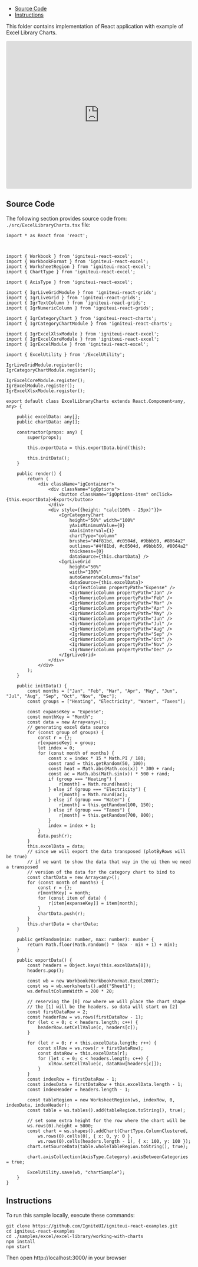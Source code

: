 <!-- NOTE: do not change this file because it will be auto re-generated from template file: -->
<!-- https://github.com/IgniteUI/igniteui-react-examples/tree/master/sample-template-files/ReadMe.md -->

<!-- ## Table of Contents -->
<!-- - [Sample Preview](#Sample-Preview) -->
- [Source Code](#Source-Code)
- [Instructions](#Instructions)

This folder contains implementation of React application with example of Excel Library Charts.
<!-- in the Excel Library component -->
<!-- [Excel Library](https://infragistics.com/Reactsite/components/excel-library.html) -->

<html lang="en" xmlns="http://www.w3.org/1999/xhtml">
    <body>
        <!-- <a target="_blank" href="https://codesandbox.io/s/github/IgniteUI/igniteui-react-examples/tree/master/samples/excel/excel-library/working-with-charts?fontsize=14&hidenavigation=1&theme=dark&view=preview&file=/src/ExcelLibraryCharts.tsx" rel="noopener noreferrer">
            <img height="40px" style="border-radius: 0.5rem" alt="Edit on CodeSandbox" src="https://static.infragistics.com/xplatform/images/sandbox/edit.png"/>
        </a> -->
        <!-- <a target="_blank"
href="https://codesandbox.io/s/github/IgniteUI/igniteui-react-examples/tree/master/samples/maps/geo-map/binding-csv-points?fontsize=14&hidenavigation=1&theme=dark&view=preview">
            <img alt="Edit Sample" src="https://codesandbox.io/static/img/play-codesandbox.svg"/>
        </a> -->
        <!-- <a target="_blank" style="margin-left: 0.5rem"
href="https://codesandbox.io/embed/github/IgniteUI/igniteui-react-examples/tree/master/samples/excel/excel-library/working-with-charts?fontsize=14&hidenavigation=1&theme=dark&view=preview&file=/src/ExcelLibraryCharts.tsx">
            <img height="40px" style="border-radius: 5px" alt="View on CodeSandbox" src="https://static.infragistics.com/xplatform/images/sandbox/view.png"/>
        </a> -->
        <!-- <a target="_blank"
href="https://codesandbox.io/embed/github/IgniteUI/igniteui-react-examples/tree/master/samples/maps/geo-map/binding-csv-points?fontsize=14&hidenavigation=1&theme=dark&view=preview">
            <img alt="View on CodeSandbox" src="https://static.infragistics.com/xplatform/images/sandbox/view.png"/>
        </a>
https://codesandbox.io/embed/react-treemap-overview-rtb45
https://codesandbox.io/static/img/play-codesandbox.svg
https://codesandbox.io/embed/react-treemap-overview-rtb45?view=browser -->
    </body>
</html>

<!-- ## Sample Preview -->

<iframe
  src="https://codesandbox.io/embed/github/IgniteUI/igniteui-react-examples/tree/master/samples/excel/excel-library/working-with-charts?fontsize=14&hidenavigation=1&theme=dark&view=preview&file=/src/ExcelLibraryCharts.tsx"
  style="width:100%; height:400px; border:0; border-radius: 4px; overflow:hidden;"
  allow="accelerometer; ambient-light-sensor; camera; encrypted-media; geolocation; gyroscope; hid; microphone; midi; payment; usb; vr"
  sandbox="allow-forms allow-modals allow-popups allow-presentation allow-same-origin allow-scripts"
></iframe>

## Source Code

The following section provides source code from:
`./src/ExcelLibraryCharts.tsx` file:

```tsx
import * as React from 'react';



import { Workbook } from 'igniteui-react-excel';
import { WorkbookFormat } from 'igniteui-react-excel';
import { WorksheetRegion } from 'igniteui-react-excel';
import { ChartType } from 'igniteui-react-excel';

import { AxisType } from 'igniteui-react-excel';

import { IgrLiveGridModule } from 'igniteui-react-grids';
import { IgrLiveGrid } from 'igniteui-react-grids';
import { IgrTextColumn } from 'igniteui-react-grids';
import { IgrNumericColumn } from 'igniteui-react-grids';

import { IgrCategoryChart } from 'igniteui-react-charts';
import { IgrCategoryChartModule } from 'igniteui-react-charts';

import { IgrExcelXlsxModule } from 'igniteui-react-excel';
import { IgrExcelCoreModule } from 'igniteui-react-excel';
import { IgrExcelModule } from 'igniteui-react-excel';

import { ExcelUtility } from '/ExcelUtility';

IgrLiveGridModule.register();
IgrCategoryChartModule.register();

IgrExcelCoreModule.register();
IgrExcelModule.register();
IgrExcelXlsxModule.register();

export default class ExcelLibraryCharts extends React.Component<any, any> {

    public excelData: any[];
    public chartData: any[];

    constructor(props: any) {
        super(props);

        this.exportData = this.exportData.bind(this);

        this.initData();
    }

    public render() {
        return (
            <div className="igContainer">
                <div className="igOptions">
                    <button className="igOptions-item" onClick={this.exportData}>Export</button>
                </div>
                <div style={{height: "calc(100% - 25px)"}}>
                    <IgrCategoryChart
                        height="50%" width="100%"
                        yAxisMinimumValue={0}
                        xAxisInterval={1}
                        chartType="column"
                        brushes="#4f81bd, #c0504d, #9bbb59, #8064a2"
                        outlines="#4f81bd, #c0504d, #9bbb59, #8064a2"
                        thickness={0}
                        dataSource={this.chartData} />
                    <IgrLiveGrid
                        height="50%"
                        width="100%"
                        autoGenerateColumns="false"
                        dataSource={this.excelData}>
                        <IgrTextColumn propertyPath="Expense" />
                        <IgrNumericColumn propertyPath="Jan" />
                        <IgrNumericColumn propertyPath="Feb" />
                        <IgrNumericColumn propertyPath="Mar" />
                        <IgrNumericColumn propertyPath="Apr" />
                        <IgrNumericColumn propertyPath="May" />
                        <IgrNumericColumn propertyPath="Jun" />
                        <IgrNumericColumn propertyPath="Jul" />
                        <IgrNumericColumn propertyPath="Aug" />
                        <IgrNumericColumn propertyPath="Sep" />
                        <IgrNumericColumn propertyPath="Oct" />
                        <IgrNumericColumn propertyPath="Nov" />
                        <IgrNumericColumn propertyPath="Dec" />
                    </IgrLiveGrid>
                </div>
            </div>
        );
    }

    public initData() {
        const months = ["Jan", "Feb", "Mar", "Apr", "May", "Jun", "Jul", "Aug", "Sep", "Oct", "Nov", "Dec"];
        const groups = ["Heating", "Electricity", "Water", "Taxes"];

        const expanseKey = "Expense";
        const monthKey = "Month";
        const data = new Array<any>();
        // generating excel data source
        for (const group of groups) {
            const r = {};
            r[expanseKey] = group;
            let index = 0;
            for (const month of months) {
                const x = index * 15 * Math.PI / 180;
                const rand = this.getRandom(50, 100);
                const heat = Math.abs(Math.cos(x)) * 300 + rand;
                const ac = Math.abs(Math.sin(x)) * 500 + rand;
                if (group === "Heating") {
                    r[month] = Math.round(heat);
                } else if (group === "Electricity") {
                    r[month] = Math.round(ac);
                } else if (group === "Water") {
                    r[month] = this.getRandom(100, 150);
                } else if (group === "Taxes") {
                    r[month] = this.getRandom(700, 800);
                }
                index = index + 1;
            }
            data.push(r);
        }
        this.excelData = data;
        // since we will export the data transposed (plotByRows will be true)
        // if we want to show the data that way in the ui then we need a transposed
        // version of the data for the category chart to bind to
        const chartData = new Array<any>();
        for (const month of months) {
            const r = {};
            r[monthKey] = month;
            for (const item of data) {
                r[item[expanseKey]] = item[month];
            }
            chartData.push(r);
        }
        this.chartData = chartData;
    }

    public getRandom(min: number, max: number): number {
        return Math.floor(Math.random() * (max - min + 1) + min);
    }

    public exportData() {
        const headers = Object.keys(this.excelData[0]);
        headers.pop();

        const wb = new Workbook(WorkbookFormat.Excel2007);
        const ws = wb.worksheets().add("Sheet1");
        ws.defaultColumnWidth = 200 * 20;

        // reserving the [0] row where we will place the chart shape
        // the [1] will be the headers. so data will start on [2]
        const firstDataRow = 2;
        const headerRow = ws.rows(firstDataRow - 1);
        for (let c = 0; c < headers.length; c++) {
            headerRow.setCellValue(c, headers[c]);
        }

        for (let r = 0; r < this.excelData.length; r++) {
            const xlRow = ws.rows(r + firstDataRow);
            const dataRow = this.excelData[r];
            for (let c = 0; c < headers.length; c++) {
                xlRow.setCellValue(c, dataRow[headers[c]]);
            }
        }
        const indexRow = firstDataRow - 1;
        const indexData = firstDataRow + this.excelData.length - 1;
        const indexHeader = headers.length - 1;

        const tableRegion = new WorksheetRegion(ws, indexRow, 0, indexData, indexHeader);
        const table = ws.tables().add(tableRegion.toString(), true);

        // set some extra height for the row where the chart will be
        ws.rows(0).height = 5000;
        const chart = ws.shapes().addChart(ChartType.ColumnClustered,
            ws.rows(0).cells(0), { x: 0, y: 0 },
            ws.rows(0).cells(headers.length - 1), { x: 100, y: 100 });
        chart.setSourceData(table.wholeTableRegion.toString(), true);

        chart.axisCollection(AxisType.Category).axisBetweenCategories = true;

        ExcelUtility.save(wb, "chartSample");
    }
}
```

## Instructions
To run this sample locally, execute these commands:

```
git clone https://github.com/IgniteUI/igniteui-react-examples.git
cd igniteui-react-examples
cd ./samples/excel/excel-library/working-with-charts
npm install
npm start

```

Then open http://localhost:3000/ in your browser


